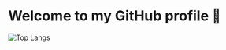 # Welcome to my GitHub profile 👋

![Top Langs](https://github-readme-stats.vercel.app/api/top-langs/?username=NikBel3476&layout=compact&theme=transparent&hide_border=true&langs_count=10)
